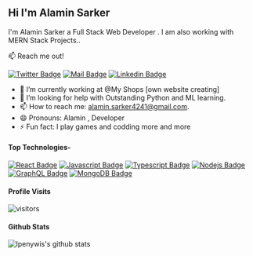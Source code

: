 ## Hi I'm Alamin Sarker
<!-- <img src="https://user-images.githubusercontent.com/1303154/88677602-1635ba80-d120-11ea-84d8-d263ba5fc3c0.gif" width="10px" alt="hi"> -->

I'm Alamin Sarker a Full Stack Web Developer . I am also working with MERN Stack Projects.. 
<!-- and Content Creator on [Youtube](https://youtube.com/coderone). I Spend most of time coding outstanding projects or recording tutorials. -->

:mailbox: Reach me out!

[![Twitter Badge](https://img.shields.io/badge/-@AlaminSarker01-1ca0f1?style=flat&labelColor=1ca0f1&logo=twitter&logoColor=white&link=https://twitter.com/AlaminSarker01)](https://twitter.com/AlaminSarker01) [![Mail Badge](https://img.shields.io/badge/-CoderOne-e74c3c?style=flat&labelColor=e74c3c&logo=youtube&logoColor=white)](https://studio.youtube.com/channel/UCIZHrlIIR1u5FE6_67mnPhA) [![Linkedin Badge](https://img.shields.io/badge/-alamin-0e76a8?style=flat&labelColor=0e76a8&logo=linkedin&logoColor=white)](https://www.linkedin.com/in/alamin-sarker-b2676522a/) 
<!-- TODO: Add last video link -->

- 🔭 I’m currently working at @My Shops [own website creating]
- 🤔 I’m looking for help with Outstanding Python and ML learning.
- 📫 How to reach me: alamin.sarker4241@gmail.com.
- 😄 Pronouns: Alamin , Developer
- ⚡ Fun fact: I play games and codding more and more 

#### Top Technologies-


[![React Badge](https://img.shields.io/badge/-React-61DBFB?style=for-the-badge&labelColor=black&logo=react&logoColor=61DBFB)](#) [![Javascript Badge](https://img.shields.io/badge/-Javascript-F0DB4F?style=for-the-badge&labelColor=black&logo=javascript&logoColor=F0DB4F)](#) [![Typescript Badge](https://img.shields.io/badge/-Typescript-007acc?style=for-the-badge&labelColor=black&logo=typescript&logoColor=007acc)](#) [![Nodejs Badge](https://img.shields.io/badge/-Nodejs-3C873A?style=for-the-badge&labelColor=black&logo=node.js&logoColor=3C873A)](#) [![GraphQL Badge](https://img.shields.io/badge/-GraphQl-e535ab?style=for-the-badge&labelColor=black&logo=node.js&logoColor=e535ab)](#) [![MongoDB Badge](https://img.shields.io/badge/-MongoDB-e535ab?style=for-the-badge&labelColor=black&logo=mongodb.com&logoColor=#228B22)](#)



<!-- #### Bizness
- :paperclip: [My Resume/CV](https://github.com/ipenywis/ipenywis/blob/master/resumes/resume%20v1.0.pdf)
- :email: ipenywis@gmail.com -->


#### Profile Visits 

![visitors](https://visitor-badge.glitch.me/badge?page_id=AlaminSarkerFRII.AlaminSarkerFRII)

#### Github Stats

![Ipenywis's github stats](https://github-readme-stats.vercel.app/api?username=AlaminSarkerFRII&theme=tokyonight&contribs,prs)

</details>
